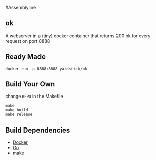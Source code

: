 #Assemblyline
## ok

A webserver in a (tiny) docker container that returns 200 ok for every request on port 8888


## Ready Made

```
docker run -p 8888:8888 yardstick/ok
```

## Build Your Own

change `REPO` in the Makefile

```
make
make build
make release
```

## Build Dependencies

* [Docker](http://www.docker.com/)
* [Go](https://golang.org/)
* make
